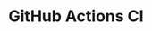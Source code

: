 # GitHub Actions CI














































































































































































































































































































